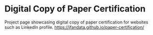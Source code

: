 # Digital Copy of Paper Certification
Project page showcasing digital copy of paper certification for websites such as LinkedIn profile.
https://jfandata.github.io/paper-certification/
